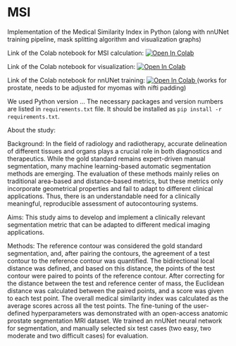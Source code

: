 # MSI
Implementation of the Medical Similarity Index in Python
(along with nnUNet training pipeline, mask splitting algorithm and visualization graphs)

Link of the Colab notebook for MSI calculation:
 <a target="_blank" href="https://colab.research.google.com/drive/1BNvLGiS4pBb3i4InozwbPLZ9j_l1nJvn?usp=sharing">
   <img src="https://
colab.research.google.com/assets/colab-badge.svg"
alt="Open In Colab"/>
 </a>

Link of the Colab notebook for visualization:
 <a target="_blank" href="https://colab.research.google.com/drive/1yyOAnRElT7RZt2_VHqXo_HVFNh400Lf1?usp=sharing">
   <img src="https://
colab.research.google.com/assets/colab-badge.svg"
alt="Open In Colab"/>
 </a>

Link of the Colab notebook for nnUNet training:
 <a target="_blank" href="https://colab.research.google.com/drive/1J8aW5w5fZGZ66E5MSXc1qaAgbaksmNuZ?usp=sharing">
   <img src="https://
colab.research.google.com/assets/colab-badge.svg"
alt="Open In Colab"/>
 </a>
(works for prostate, needs to be adjusted for myomas with nifti padding)

We used Python version ...
The necessary packages and version numbers are listed in `requirements.txt` file.
It should be installed as `pip install -r requirements.txt`.


About the study:

Background: In the field of radiology and radiotherapy, accurate delineation of different tissues and organs plays a crucial role in both diagnostics and therapeutics. While the gold standard remains expert-driven manual segmentation, many machine learning-based automatic segmentation methods are emerging. The evaluation of these methods mainly relies on traditional area-based and distance-based metrics, but these metrics only incorporate geometrical properties and fail to adapt to different clinical applications. Thus, there is an understandable need for a clinically meaningful, reproducible assessment of autocontouring systems. 

Aims: This study aims to develop and implement a clinically relevant segmentation metric that can be adapted to different medical imaging applications.

Methods: The reference contour was considered the gold standard segmentation, and, after pairing the contours, the agreement of a test contour to the reference contour was quantified. The bidirectional local distance was defined, and based on this distance, the points of the test contour were paired to points of the reference contour. After correcting for the distance between the test and reference center of mass, the Euclidean distance was calculated between the paired points, and a score was given to each test point. The overall medical similarity index was calculated as the average scores across all the test points. The fine-tuning of the user-defined hyperparameters was demonstrated with an open-access anatomic prostate segmentation MRI dataset. We trained an nnUNet neural network for segmentation, and manually selected six test cases (two easy, two moderate and two difficult cases) for evaluation.

